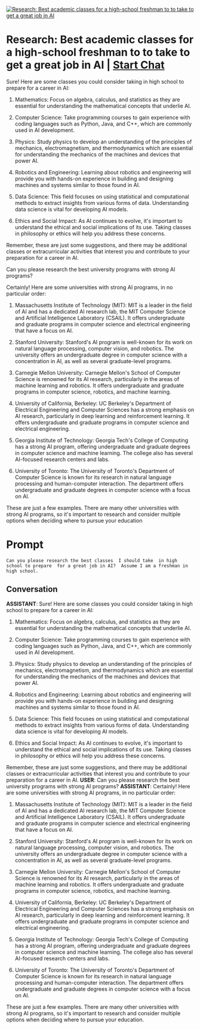 
[![Research: Best academic classes for a high-school freshman to to take to get a great job in AI](https://flow-prompt-covers.s3.us-west-1.amazonaws.com/icon/vintage/vint_4.png)](https://gptcall.net/chat.html?data=%7B%22contact%22%3A%7B%22id%22%3A%22T811TfgD56yPNcy9gyvUZ%22%2C%22flow%22%3Atrue%7D%7D)
# Research: Best academic classes for a high-school freshman to to take to get a great job in AI | [Start Chat](https://gptcall.net/chat.html?data=%7B%22contact%22%3A%7B%22id%22%3A%22T811TfgD56yPNcy9gyvUZ%22%2C%22flow%22%3Atrue%7D%7D)
Sure! Here are some classes you could consider taking in high school to prepare for a career in AI:



1. Mathematics: Focus on algebra, calculus, and statistics as they are essential for understanding the mathematical concepts that underlie AI.

2. Computer Science: Take programming courses to gain experience with coding languages such as Python, Java, and C++, which are commonly used in AI development.

3. Physics: Study physics to develop an understanding of the principles of mechanics, electromagnetism, and thermodynamics which are essential for understanding the mechanics of the machines and devices that power AI.

4. Robotics and Engineering: Learning about robotics and engineering will provide you with hands-on experience in building and designing machines and systems similar to those found in AI.

5. Data Science: This field focuses on using statistical and computational methods to extract insights from various forms of data. Understanding data science is vital for developing AI models.

6. Ethics and Social Impact: As AI continues to evolve, it's important to understand the ethical and social implications of its use. Taking classes in philosophy or ethics will help you address these concerns.



Remember, these are just some suggestions, and there may be additional classes or extracurricular activities that interest you and contribute to your preparation for a career in AI.



Can you please research the best university programs with strong AI programs?



Certainly! Here are some universities with strong AI programs, in no particular order:



1. Massachusetts Institute of Technology (MIT): MIT is a leader in the field of AI and has a dedicated AI research lab, the MIT Computer Science and Artificial Intelligence Laboratory (CSAIL). It offers undergraduate and graduate programs in computer science and electrical engineering that have a focus on AI.

2. Stanford University: Stanford's AI program is well-known for its work on natural language processing, computer vision, and robotics. The university offers an undergraduate degree in computer science with a concentration in AI, as well as several graduate-level programs.

3. Carnegie Mellon University: Carnegie Mellon's School of Computer Science is renowned for its AI research, particularly in the areas of machine learning and robotics. It offers undergraduate and graduate programs in computer science, robotics, and machine learning.

4. University of California, Berkeley: UC Berkeley's Department of Electrical Engineering and Computer Sciences has a strong emphasis on AI research, particularly in deep learning and reinforcement learning. It offers undergraduate and graduate programs in computer science and electrical engineering.

5. Georgia Institute of Technology: Georgia Tech's College of Computing has a strong AI program, offering undergraduate and graduate degrees in computer science and machine learning. The college also has several AI-focused research centers and labs.

6. University of Toronto: The University of Toronto's Department of Computer Science is known for its research in natural language processing and human-computer interaction. The department offers undergraduate and graduate degrees in computer science with a focus on AI.



These are just a few examples. There are many other universities with strong AI programs, so it's important to research and consider multiple options when deciding where to pursue your education



# Prompt

```
Can you please research the best classes  I should take  in high school to prepare  for a great job in AI?  Assume I am a freshman in high school. 
```

## Conversation

**ASSISTANT**: Sure! Here are some classes you could consider taking in high school to prepare for a career in AI:



1. Mathematics: Focus on algebra, calculus, and statistics as they are essential for understanding the mathematical concepts that underlie AI.



2. Computer Science: Take programming courses to gain experience with coding languages such as Python, Java, and C++, which are commonly used in AI development.



3. Physics: Study physics to develop an understanding of the principles of mechanics, electromagnetism, and thermodynamics which are essential for understanding the mechanics of the machines and devices that power AI.



4. Robotics and Engineering: Learning about robotics and engineering will provide you with hands-on experience in building and designing machines and systems similar to those found in AI.



5. Data Science: This field focuses on using statistical and computational methods to extract insights from various forms of data. Understanding data science is vital for developing AI models.



6. Ethics and Social Impact: As AI continues to evolve, it's important to understand the ethical and social implications of its use. Taking classes in philosophy or ethics will help you address these concerns.



Remember, these are just some suggestions, and there may be additional classes or extracurricular activities that interest you and contribute to your preparation for a career in AI.
**USER**: Can you please research the best university programs with strong AI programs? 
**ASSISTANT**: Certainly! Here are some universities with strong AI programs, in no particular order:



1. Massachusetts Institute of Technology (MIT): MIT is a leader in the field of AI and has a dedicated AI research lab, the MIT Computer Science and Artificial Intelligence Laboratory (CSAIL). It offers undergraduate and graduate programs in computer science and electrical engineering that have a focus on AI.



2. Stanford University: Stanford's AI program is well-known for its work on natural language processing, computer vision, and robotics. The university offers an undergraduate degree in computer science with a concentration in AI, as well as several graduate-level programs.



3. Carnegie Mellon University: Carnegie Mellon's School of Computer Science is renowned for its AI research, particularly in the areas of machine learning and robotics. It offers undergraduate and graduate programs in computer science, robotics, and machine learning.



4. University of California, Berkeley: UC Berkeley's Department of Electrical Engineering and Computer Sciences has a strong emphasis on AI research, particularly in deep learning and reinforcement learning. It offers undergraduate and graduate programs in computer science and electrical engineering.



5. Georgia Institute of Technology: Georgia Tech's College of Computing has a strong AI program, offering undergraduate and graduate degrees in computer science and machine learning. The college also has several AI-focused research centers and labs.



6. University of Toronto: The University of Toronto's Department of Computer Science is known for its research in natural language processing and human-computer interaction. The department offers undergraduate and graduate degrees in computer science with a focus on AI.



These are just a few examples. There are many other universities with strong AI programs, so it's important to research and consider multiple options when deciding where to pursue your education.


